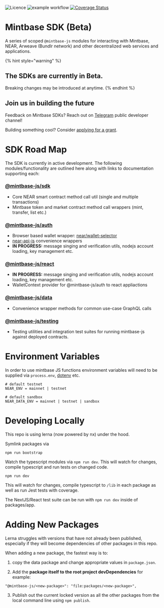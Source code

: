 ![Licence](https://img.shields.io/badge/license-MIT-blue.svg) ![example workflow](https://github.com/Mintbase/mintbase-js/actions/workflows/ci.yml/badge.svg) [![Coverage Status](https://coveralls.io/repos/github/Mintbase/mintbase-js/badge.svg?branch=add-wallet-selector)](https://coveralls.io/github/Mintbase/mintbase-js?branch=add-wallet-selector)

# Mintbase SDK (Beta)

A series of scoped `@mintbase-js` modules for interacting with Mintbase, NEAR, Arweave (Bundlr network) and other decentralized web services and applications.

{% hint style="warning" %}
## The SDKs are currently in Beta.
Breaking changes may be introduced at anytime.
{% endhint %}


## Join us in building the future

Feedback on Mintbase SDKs? Reach out on [Telegram](https://t.me/mintdev) public developer channel!

Building something cool? Consider [applying for a grant](https://github.com/Mintbase/Grants-Program).


# SDK Road Map

The SDK is currently in active development. The following modules/functionality are outlined here along with links to documentation supporting each:

### [@mintbase-js/sdk]($DOCS_BASE_URL/mintbase-sdk-ref//sdk)

 - Core NEAR smart contract method call util (single and multiple transactions)
 - Mintbase token and market contract method call wrappers (mint, transfer, list etc.)

### [@mintbase-js/auth]($DOCS_BASE_URL/mintbase-sdk-ref//auth)

 - Browser based wallet wrapper: [near/wallet-selector](https://github.com/near/wallet-selector/)
 - [near-api-js](https://github.com/near/near-api-js) convenience wrappers
 - **IN PROGRESS:** message singing and verification utils, nodejs account loading, key management etc.

### [@mintbase-js/react]($DOCS_BASE_URL/mintbase-sdk-ref//react)
  - **IN PROGRESS:** message singing and verification utils, nodejs account loading, key management etc.
  - WalletContext provider for @mintbase-js/auth to react appliactions

### [@mintbase-js/data]($DOCS_BASE_URL/mintbase-sdk-ref//data)
  - Convenience wrapper methods for common use-case GraphQL calls

### [@mintbase-js/testing]($DOCS_BASE_URL/mintbase-sdk-ref//testing)
  - Testing utilities and integration test suites for running mintbase-js against deployed contracts.


# Environment Variables

In order to use mintbase JS functions environment variables will need to be supplied via `process.env`, [dotenv](https://www.npmjs.com/package/dotenv) etc.

```
# default testnet
NEAR_ENV = mainnet | testnet

# default sandbox
NEAR_DATA_ENV = mainnet | testnet | sandbox
```


# Developing Locally

This repo is using lerna (now powered by nx) under the hood.

Symlink packages via

```
npm run bootstrap
```

Watch the typescript modules via `npm run dev`. This will watch for changes, compile typescript and run tests on changed code.

```
npm run dev
```

This will watch for changes, compile typescript to `/lib` in each package as well as run Jest tests with coverage.

The NextJS/React test suite can be run with `npm run dev` inside of packages/app.

# Adding New Packages

Lerna struggles with versions that have not already been published, especially if they will become dependencies of other packages in this repo.

When adding a new package, the fastest way is to:

1. copy the data package and change appropriate values in `package.json`.

2. Add the **package itself to the root project devDependencies** for example:
```
"@mintbase-js/<new-package>": "file:packages/<new-package>",
```

3. Publish out the current locked version as all the other packages from the local command line using `npm publish`.